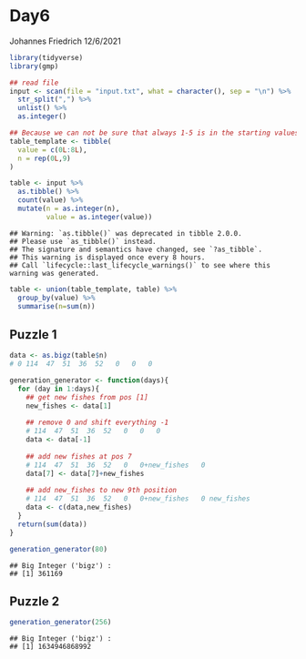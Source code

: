 Day6
================
Johannes Friedrich
12/6/2021

``` r
library(tidyverse)
library(gmp)
```

``` r
## read file
input <- scan(file = "input.txt", what = character(), sep = "\n") %>% 
  str_split(",") %>% 
  unlist() %>% 
  as.integer()
```

``` r
## Because we can not be sure that always 1-5 is in the starting values
table_template <- tibble(
  value = c(0L:8L),
  n = rep(0L,9)
)

table <- input %>% 
  as.tibble() %>% 
  count(value) %>% 
  mutate(n = as.integer(n),
         value = as.integer(value))
```

    ## Warning: `as.tibble()` was deprecated in tibble 2.0.0.
    ## Please use `as_tibble()` instead.
    ## The signature and semantics have changed, see `?as_tibble`.
    ## This warning is displayed once every 8 hours.
    ## Call `lifecycle::last_lifecycle_warnings()` to see where this warning was generated.

``` r
table <- union(table_template, table) %>% 
  group_by(value) %>% 
  summarise(n=sum(n))
```

## Puzzle 1

``` r
data <- as.bigz(table$n)
# 0 114  47  51  36  52   0   0   0

generation_generator <- function(days){
  for (day in 1:days){
    ## get new fishes from pos [1]
    new_fishes <- data[1]
    
    ## remove 0 and shift everything -1
    # 114  47  51  36  52   0   0   0
    data <- data[-1]
    
    ## add new fishes at pos 7 
    # 114  47  51  36  52   0   0+new_fishes   0
    data[7] <- data[7]+new_fishes
    
    ## add new_fishes to new 9th position
    # 114  47  51  36  52   0   0+new_fishes   0 new_fishes
    data <- c(data,new_fishes)
  }
  return(sum(data))
}
```

``` r
generation_generator(80)
```

    ## Big Integer ('bigz') :
    ## [1] 361169

## Puzzle 2

``` r
generation_generator(256)
```

    ## Big Integer ('bigz') :
    ## [1] 1634946868992
